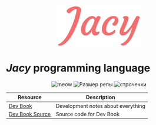 <div align="center">
    <img src="img/JacyLarge.png" height="110">
</div>

# *Jacy* programming language

<p align="center">
    <a><img alt="meow" src="https://img.shields.io/github/search/jacylang/Jacy/meow?color=%23f36d6c&style=for-the-badge"></a>
    <a><img alt="Размер репы" src="https://img.shields.io/github/repo-size/jacylang/Jacy?color=%23f36d6c&style=for-the-badge"></a>
    <a><img alt="строчечки" src="https://img.shields.io/tokei/lines/github/jacylang/jacy?color=f36d6c&style=for-the-badge"></a>
</p>

| Resource | Description |
| --- | --- |
| [Dev Book](https://jacylang.github.io/Jacy-Dev-Book/) | Development notes about everything |
| [Dev Book Source](https://github.com/jacylang/Jacy-Dev-Book) | Source code for Dev Book |
